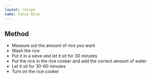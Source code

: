 ```yaml
---
layout: recipe
name: Fancy Rice
---
```


## Method

* Measure out the amount of rice you want
* Wash the rice
* Put it in a sieve and let it sit for 30 minutes
* Put the rice in the rice cooker and add the correct amount of water
* Let it sit for 30-60 minutes
* Turn on the rice cooker
